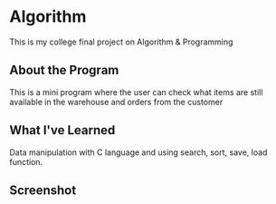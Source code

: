 # Algorithm
This is my college final project on Algorithm &amp; Programming

## About the Program
This is a mini program where the user can check what items are still available in the warehouse and orders from the customer 

## What I've Learned
Data manipulation with C language and using search, sort, save, load function.

## Screenshot
